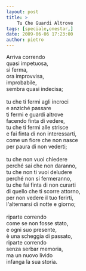 ```yaml
---
layout: post
title: >
    Tu Che Guardi Altrove
tags: [speciale,onestar,]
date: 2009-06-06 17:23:00
author: pietro
---
```

Arriva correndo<br/>quasi impetuosa,<br/>si ferma,<br/>ora improvvisa,<br/>improbabile,<br/>sembra quasi indecisa;<br/><br/>tu che ti fermi agli incroci<br/>e anziché passare<br/>ti fermi e guardi altrove<br/>facendo finta di vedere,<br/>tu che ti fermi alle strisce<br/>e fai finta di non interessarti,<br/>come un fiore che non nasce<br/>per paura di non vederti;<br/><br/>tu che non vuoi chiedere<br/>perché sai che non daranno,<br/>tu che non ti vuoi deludere<br/>perché non si fermeranno,<br/>tu che fai finta di non curarti<br/>di quello che ti scorre attorno,<br/>per non vedere il tuo ferirti,<br/>l'alternarsi di notte e giorno;<br/><br/>riparte correndo<br/>come se non fosse stato,<br/>e ogni suo presente,<br/>è una scheggia di passato,<br/>riparte correndo<br/>senza serbar memoria,<br/>ma un nuovo livido<br/>infanga la sua storia.
